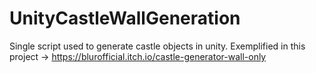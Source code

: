 # UnityCastleWallGeneration
Single script used to generate castle objects in unity. Exemplified in this project -> https://blurofficial.itch.io/castle-generator-wall-only
